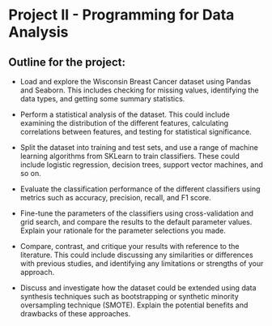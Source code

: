 # Project II - Programming for Data Analysis

## Outline for the project:

- Load and explore the Wisconsin Breast Cancer dataset using Pandas and Seaborn. This includes checking for missing values, identifying the data types, and getting some summary statistics.

- Perform a statistical analysis of the dataset. This could include examining the distribution of the different features, calculating correlations between features, and testing for statistical significance.

- Split the dataset into training and test sets, and use a range of machine learning algorithms from SKLearn to train classifiers. These could include logistic regression, decision trees, support vector machines, and so on.

- Evaluate the classification performance of the different classifiers using metrics such as accuracy, precision, recall, and F1 score.

- Fine-tune the parameters of the classifiers using cross-validation and grid search, and compare the results to the default parameter values. Explain your rationale for the parameter selections you made.

- Compare, contrast, and critique your results with reference to the literature. This could include discussing any similarities or differences with previous studies, and identifying any limitations or strengths of your approach.

- Discuss and investigate how the dataset could be extended using data synthesis techniques such as bootstrapping or synthetic minority oversampling technique (SMOTE). Explain the potential benefits and drawbacks of these approaches.
